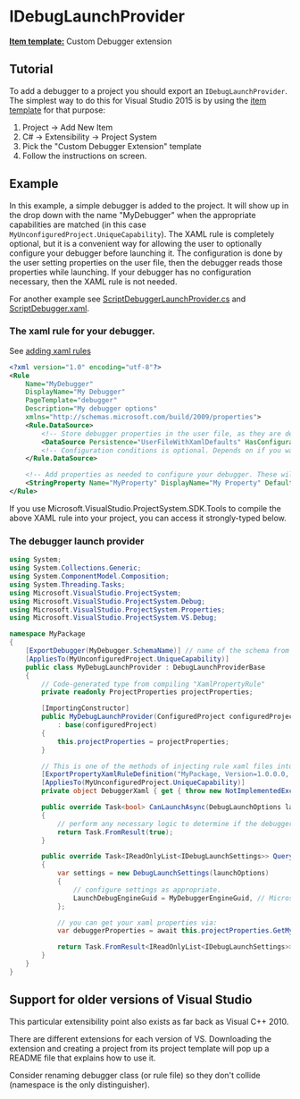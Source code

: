 IDebugLaunchProvider
===============

**[Item template:](project_item_templates.md)** Custom Debugger extension

## Tutorial
To add a debugger to a project you should export an `IDebugLaunchProvider`.
The simplest way to do this for Visual Studio 2015 is by using the [item template](project_item_templates.md)
for that purpose:

1. Project -> Add New Item
2. C# -> Extensibility -> Project System
3. Pick the "Custom Debugger Extension" template
4. Follow the instructions on screen.

## Example
In this example, a simple debugger is added to the project. It will show up in the drop down with the name "MyDebugger"
when the appropriate capabilities are matched (in this case `MyUnconfiguredProject.UniqueCapability`). The XAML rule
is completely optional, but it is a convenient way for allowing the user to optionally configure your debugger before
launching it. The configuration is done by the user setting properties on the user file, then the debugger reads those
properties while launching. If your debugger has no configuration necessary, then the XAML rule is not needed.

For another example see [ScriptDebuggerLaunchProvider.cs](../../samples/WindowsScript/WindowsScript/WindowsScript.ProjectType/ScriptDebuggerLaunchProvider.cs)
and [ScriptDebugger.xaml](../../samples/WindowsScript/WindowsScript/WindowsScript.ProjectType/BuildSystem/Rules/ScriptDebugger.xaml).

### The xaml rule for your debugger.
See [adding xaml rules](adding_xaml_rules.md)

``` XML
<?xml version="1.0" encoding="utf-8"?>
<Rule
	Name="MyDebugger"
	DisplayName="My Debugger"
	PageTemplate="debugger"
	Description="My debugger options"
	xmlns="http://schemas.microsoft.com/build/2009/properties">
    <Rule.DataSource>
        <!-- Store debugger properties in the user file, as they are design-time -->
        <DataSource Persistence="UserFileWithXamlDefaults" HasConfigurationCondition="True"/>
        <!-- Configuration conditions is optional. Depends on if you want these to be set per configuration. -->
    </Rule.DataSource>

    <!-- Add properties as needed to configure your debugger. These will appear on project properties. -->
    <StringProperty Name="MyProperty" DisplayName="My Property" Default="something" Description="Some property for configuring the debugger" />
</Rule>
```

If you use Microsoft.VisualStudio.ProjectSystem.SDK.Tools to compile the above XAML rule into your project, you can access it strongly-typed below.


### The debugger launch provider
```csharp
using System;
using System.Collections.Generic;
using System.ComponentModel.Composition;
using System.Threading.Tasks;
using Microsoft.VisualStudio.ProjectSystem;
using Microsoft.VisualStudio.ProjectSystem.Debug;
using Microsoft.VisualStudio.ProjectSystem.Properties;
using Microsoft.VisualStudio.ProjectSystem.VS.Debug;

namespace MyPackage
{
    [ExportDebugger(MyDebugger.SchemaName)] // name of the schema from above
    [AppliesTo(MyUnconfiguredProject.UniqueCapability)]
    public class MyDebugLaunchProvider : DebugLaunchProviderBase
    {
        // Code-generated type from compiling "XamlPropertyRule"
        private readonly ProjectProperties projectProperties;

        [ImportingConstructor]
        public MyDebugLaunchProvider(ConfiguredProject configuredProject, ProjectProperties projectProperties)
            : base(configuredProject)
        {
            this.projectProperties = projectProperties;
        }

        // This is one of the methods of injecting rule xaml files into the project system.
        [ExportPropertyXamlRuleDefinition("MyPackage, Version=1.0.0.0, Culture=neutral, PublicKeyToken=9be6e469bc4921f1", "XamlRuleToCode:MyDebugger.xaml", "Project")]
        [AppliesTo(MyUnconfiguredProject.UniqueCapability)]
        private object DebuggerXaml { get { throw new NotImplementedException(); } }

        public override Task<bool> CanLaunchAsync(DebugLaunchOptions launchOptions)
        {
            // perform any necessary logic to determine if the debugger can launch
            return Task.FromResult(true);
        }

        public override Task<IReadOnlyList<IDebugLaunchSettings>> QueryDebugTargetsAsync(DebugLaunchOptions launchOptions)
        {
            var settings = new DebugLaunchSettings(launchOptions)
            {
                // configure settings as appropriate.
                LaunchDebugEngineGuid = MyDebuggerEngineGuid, // Microsoft.VisualStudio.ProjectSystem.Debug.DebuggerEngines has some well known engines
            };

            // you can get your xaml properties via:
            var debuggerProperties = await this.projectProperties.GetMyDebuggerPropertiesAsync();

            return Task.FromResult<IReadOnlyList<IDebugLaunchSettings>>(new IDebugLaunchSettings[] { settings });
        }
    }
}

```

## Support for older versions of Visual Studio

This particular extensibility point also exists as far back as Visual C++ 2010.

There are different extensions for each version of VS. Downloading the 
extension and creating a project from its project template will pop up 
a README file that explains how to use it.

Consider renaming debugger class (or rule file) so they don't collide
(namespace is the only distinguisher).

